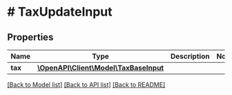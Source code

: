 # # TaxUpdateInput

## Properties

Name | Type | Description | Notes
------------ | ------------- | ------------- | -------------
**tax** | [**\OpenAPI\Client\Model\TaxBaseInput**](TaxBaseInput.md) |  |

[[Back to Model list]](../../README.md#models) [[Back to API list]](../../README.md#endpoints) [[Back to README]](../../README.md)
